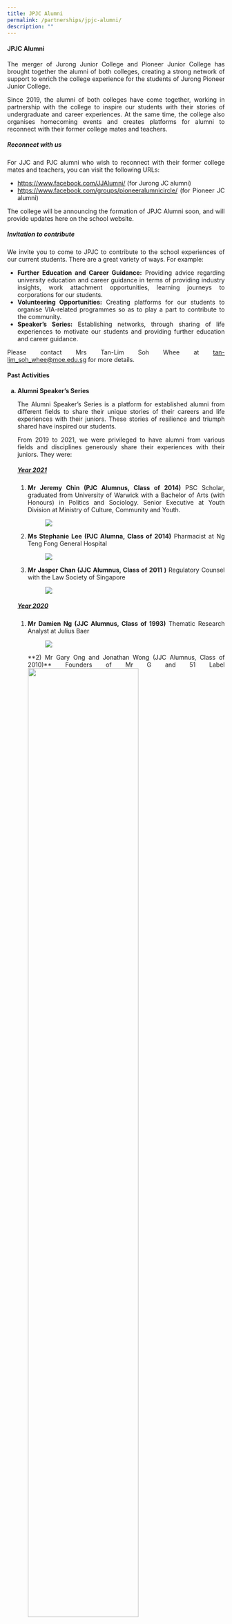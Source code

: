 ```yaml
---
title: JPJC Alumni
permalink: /partnerships/jpjc-alumni/
description: ""
---
```

<h4><strong>JPJC Alumni</strong></h4>
<div align=justify>
<p>	
The merger of Jurong Junior College and Pioneer Junior College has brought together the alumni of both colleges, creating a strong network of support to enrich the college experience for the students of Jurong Pioneer Junior College.</p>

<p>
Since 2019, the alumni of both colleges have come together, working in partnership with the college to inspire our students with their stories of undergraduate and career experiences. At the same time, the college also organises homecoming events and creates platforms for alumni to reconnect with their former college mates and teachers.</p>

<h5><strong>Reconnect with us</strong></h5>
<p>
For JJC and PJC alumni who wish to reconnect with their former college mates and teachers, you can visit the following URLs:
<ul>
	<li><a href="https://www.facebook.com/JJAlumni/">https://www.facebook.com/JJAlumni/</a> (for Jurong JC alumni)</li>
	<li><a href="https://www.facebook.com/groups/pioneeralumnicircle/">https://www.facebook.com/groups/pioneeralumnicircle/</a> (for Pioneer JC alumni)</li></ul></p>

<p>
The college will be announcing the formation of JPJC Alumni soon, and will provide updates here on the school website.</p>

<h5><strong>Invitation to contribute</strong></h5>
<p>
We invite you to come to JPJC to contribute to the school experiences of our current students. There are a great variety of ways. For example:
<ul>
	<li><strong>Further Education and Career Guidance:</strong> Providing advice regarding university education and career guidance in terms of providing industry insights, work attachment opportunities, learning journeys to corporations for our students.</li>
	<li><strong>Volunteering Opportunities:</strong> Creating platforms for our students to organise VIA-related programmes so as to play a part to contribute to the community.</li>
	<li><strong>Speaker’s Series:</strong> Establishing networks, through sharing of life experiences to motivate our students and providing further education and career guidance.</li></ul></p>

<p>
Please contact Mrs Tan-Lim Soh Whee at <a href="mailto:tan-lim_soh_whee@moe.edu.sg">tan-lim_soh_whee@moe.edu.sg</a> for more details.</p>

<h4><strong>Past Activities</strong></h4>
<style>ol.a{list-style-type: lower-alpha;}</style>
<ol class="a">
	<strong><li>Alumni Speaker’s Series</li></strong>
<p>The Alumni Speaker’s Series is a platform for established alumni from different fields to share their unique stories of their careers and life experiences with their juniors. These stories of resilience and triumph shared have inspired our students.</p>

<p>
From 2019 to 2021, we were privileged to have alumni from various fields and disciplines generously share their experiences with their juniors. They were:</p>

<strong><h5><u>Year 2021</u></h5></strong>
<ol>
	<li><strong>Mr Jeremy Chin (PJC Alumnus, Class of 2014)</strong> PSC Scholar, graduated from University of Warwick with a Bachelor of Arts (with Honours) in Politics and Sociology. Senior Executive at Youth Division at Ministry of Culture, Community and Youth.
<figure>
<img src="/images/jpjc%20alumni%201.jpg">
</figure></li>
	<li><strong>Ms Stephanie Lee (PJC Alumna, Class of 2014)</strong> Pharmacist at Ng Teng Fong General Hospital
<figure>
<img src="/images/jpjc%20alumni%202.jpg">
</figure></li>
	<li><strong>Mr Jasper Chan (JJC Alumnus, Class of 2011 )</strong> Regulatory Counsel with the Law Society of Singapore
<figure>
<img src="/images/jpjc%20alumni%203.jpg"></figure></li></ol>
																				 
<strong><h5><u>Year 2020</u></h5></strong>
<ol>
	<li><strong>Mr Damien Ng (JJC Alumnus, Class of 1993)</strong> Thematic Research Analyst at Julius Baer
<figure>	 
<img src="/images/jpjc%20alumni%204.jpg">
</figure></li>
**2) Mr Gary Ong and Jonathan Wong (JJC Alumnus, Class of 2010)** Founders of Mr G and 51 Label
<img src="/images/jpjc%20alumni%205.jpg" 
     style="width:75%">
		 
**3) Mr Chio Wen Tian (JJC Alumnus, Class of 2006)** Principal Architect at WNVA
<img src="/images/jpjc%20alumni%206.jpg" 
     style="width:75%">
		 
##### **Year 2019**
**1) Mr Loo Cheng Chuan (JJC Alumnus, Class of 1998)** CEO of Premiummall and Founder of 1M65 Movement
<img src="/images/jpjc%20alumni%207.jpg" 
     style="width:75%">

**2) Dr Lim Yee Hwee (JJC Alumna, Class of 2000)** Scientist and Team Leader with the Institute of Chemical and Engineering Sciences (A\*STAR)
<img src="/images/jpjc%20alumni%208.jpg" 
     style="width:75%">

**3) Mr Vincent Choy (JJC Alumnus, Class of 1985)** Senior Consultant for Cloud Infrastructure and Microsoft 'Most Valuable Professional' since 2014
<img src="/images/jpjc%20alumni%209.jpg" 
     style="width:75%">
</div>
**4) Mr Roderick Chia (JJC Alumnus, Class of 1990)** Founder of rodVenture (VC), Chief Strategy Officer of Oyika, Director of Modern Pick Entertainment and Co-Founder of SoCo Foundation.
<img src="/images/jpjc%20alumni%2010.jpg" 
     style="width:75%">

**5) Ms Alice Tan (JJC Alumna, Class of 1998)** Senior Director of Research and Consulting for Edmund Tie.
<img src="/images/jpjc%20alumni%2011.jpg" 
     style="width:75%">

**6) Mr Adamson Alagan (PJC Alumnus, Class of 2005)** Business Development Director of Studio AG.
<img src="/images/jpjc%20alumni%201.jpg" 
     style="width:75%">

**7) Dr Stephen Siew (PJC Alumnus, Class of 2005)** Senior Resident at Tan Tock Seng Hospital.
<img src="/images/jpjc%20alumni%2013.jpg" 
     style="width:75%">

**8) Mr Tan Ying Quan (JJC Alumnus, Class of 2008)** Senior Business Manager, Barramundi Asia Pte Ltd.
<img src="/images/jpjc%20alumni%2014.jpg" 
     style="width:75%">

##### **b. Homecoming Events**
Over the past few years, we have welcomed home many batches of alumni, together with their loved ones for various homecoming events held in both colleges. Many who turned up brought their yearbooks and old photos along, and reconnected with former college mates and teachers, recounting the good old days spent in the college campuses.

The college also takes pride in organising Homecoming Games, a line-up of sports pitting alumni against current students. Each year, approximately 200 alumni and current students bonded through a variety of games such as Touch Rugby, Basketball, Badminton, Floorball, Netball, Ultimate Frisbee and Volleyball.

There was something for everyone as alumni forged strong ties with their juniors and enjoyed a day of reminiscence. It was indeed heartening to receive such a massive show of support for these events from our alumni!

##### **Year 2019**
**Homecoming Games - Past vs Present**
![](/images/jpjc%20alumni%2015.jpg)

##### **Year 2018**
**Curtain Call - JJC Final Homecoming @ Jurong**
![](/images/jpjc%20alumni%2016.jpg)

**The Pioneer Story - Our Tapestry of Memories**
![](/images/jpjc%20alumni%2017.jpg)

##### **Year 2017**
**Class of 1982 JJC Reunion Lunch**
![](/images/jpjc%20alumni%2018.jpg)

**JJC Homecoming - Welcome Home**
![](/images/jpjc%20alumni%2019.jpg)

#### **Alumni Spotlight**
##### **Public Service**
**Professor Pey Kin Leong**<br>
Associate Provost at Singapore University of Technology and Design

**Dr Raghavan Nagarajan**<br>
Assistant Professor at Singapore University of Technology and Design

**Dr Ng Ngan Kee**<br>
Lecturer at National University of Singapore

**Ms Tricia Seow**<br>
Senior Lecturer at National Institute of Education

**Mr Koh Hong Wee**<br>
Centre Director of Energy & Chemicals Training Centre at Singapore Polytechnic

**Ms Francesca Phoebe Wah**<br>
Planning Officer at MOE<br>
Advisor at Bringing Love to Every Single Soul (BLESS)

**Mr Tung Siew Hoong**<br>
Managing Director (Fixed Income) at Government Investment Corporation

**Nr Ng Swee Hoe**<br>
F-16 Fighter Pilot at Republic of Singapore Air Force

**Mr Pritam Singh**<br>
Member of Parliament for Aljunied Group Representation Constituency

**Mr Ang Hin Kee**<br>
Former Member of Parliament for the Ang Mo Kio Group Representation Constituency

##### **Insurance, Banking and Finance**<br>
Ms Carmen Lee<br>
Managing Director of Equity Research at Bank of Singapore (Asia's Global Private Bank)<br>
Head of Research at OCBC Investment Research

**Ms Lim Lay-Hui**<br>
Head of Insurance at Thome Ship Management

##### **Law**
**Mr Tan Chong Huat**<br>
Non Executive Chairman at RHT Group of Companies

**Ms Rebecca Kool**<br>
Group General Counsel at ASX Listco

**Mr Noh Bin Abd Hamid**<br>
Lawyer at Just Law LLC

**Mr Ian Ong**<br>
Lawyer at Allen & Overy

##### **STEM-related field**
**Dr Lim Yee Hwee**<br>
Head Of Division - Functional Molecules & Polymers at Institute of Chemical and Engineering Sciences, A\*STAR
Director of Graduate Affairs at A\*STAR Science and Engineering Research Council

**Mr Daniel Tay**<br>
Strategic Development at Temasek

**Dr Vincent Choy**<br>
Cloud Consultant for Microsoft Cloud Technology

**Dr Goh Han Lin**<br>
Senior Research Scientist at Apple

**Dr Stephen Siew**<br>
Senior Resident at Tan Tock Seng Hospital

##### **Arts, Music and Media**
**Mr Lance Alexander**<br>
Radio & TV Presenter/Executive Editor at Channel News Asia, Mediacorp

**Mr Desmond Tan**<br>
Artist at MediaCorp<br>
Best Actor at 24th Star Awards Ceremony (2018)

**Mr Chen Jiaming**<br>
Acclaimed songwriter and music producer

**Mr Cai Yiren**<br>
Founder of TCR Music Station

**Ms Lim Sheau Wian**<br>
President of Mus’Art Wind Orchestra

<h5><strong>Business and Entrepreneurs</strong></h5><br>
<p>
<strong>Mr Shafie Shamsuddin</strong><br>
Chief Executive Officer AEON Group Malaysia/Managing Director at AEON CO. (M) BHD.</p>

<p>
<strong>Mr Roderick Chia</strong><br>
Founder of rodVENTURE<br>
Chief Strategy Officer/Chief Technology Officer at Oyika<br>
Director at Mighty Robot</p>

<p>
<strong>Mr Loo Cheng Chuan</strong><br>
Founder of Premiummall<br>
Founder of 1M65 Movement</p>

<p>
<strong>Ms Lee Bee Yee</strong><br>
Founder of Premiummall</p>

<p>
<strong>Mr Zhou Wenhan Santhe Militiya</strong><br>
CEO Smart Walkie Talkie</p>
  

<p>
<strong>Mr Gary Ong & Mr Johnathan Wong</strong><br>
Founders of Mr Gentleman and 51 Label</p>

<p>
<strong>Mr Wille Goh</strong><br>
Founder and Director of Gymkraft</p>

<p>
<strong>Mr Roger Yip</strong><br>
Co-Founder of Hopscotch Bar, Cherki and StoryBox Collective</p>

<p>
<strong>Mr Dean Tan</strong><br>
Deputy Director at Kallang Alive</p>

 <p>
<strong>Mr Tan Ying Quan</strong><br>
Head of People and Partnerships at Barramundi Asia</p>

<p>
<strong>Ms Alice Tan</strong><br>
Senior Director, Head of Consultancy at Knight Frank Singapore</p>

<p>
<strong>Mr Adamson Alagan</strong> <br>
Business Development Director of Studio AG</p>